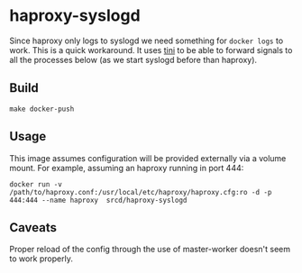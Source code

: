 # haproxy-syslogd

Since haproxy only logs to syslogd we need something for `docker logs` to work. This is a quick workaround. It uses [tini](https://github.com/krallin/tini) to be able to forward signals to all the processes below (as we start syslogd before than haproxy).

## Build

```
make docker-push
```

## Usage

This image assumes configuration will be provided externally via a volume mount. For example, assuming an haproxy running in port 444:

```
docker run -v /path/to/haproxy.conf:/usr/local/etc/haproxy/haproxy.cfg:ro -d -p 444:444 --name haproxy  srcd/haproxy-syslogd
```

## Caveats

Proper reload of the config through the use of master-worker doesn't seem to work properly.
